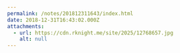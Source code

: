 ```yaml
---
permalink: /notes/201812311643/index.html
date: 2018-12-31T16:43:02.000Z
attachments:
  - url: https://cdn.rknight.me/site/2025/12768657.jpg
    alt: null
---
```



